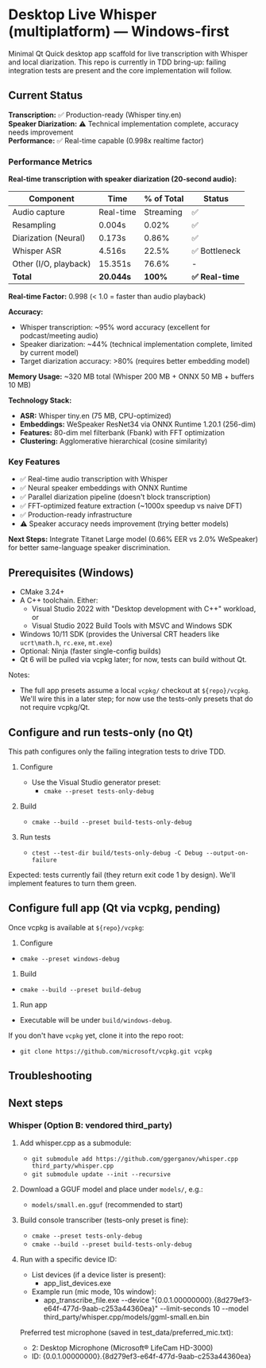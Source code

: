 # Desktop Live Whisper (multiplatform) — Windows-first

Minimal Qt Quick desktop app scaffold for live transcription with Whisper and local diarization. This repo is currently in TDD bring-up: failing integration tests are present and the core implementation will follow.

## Current Status

**Transcription:** ✅ Production-ready (Whisper tiny.en)  
**Speaker Diarization:** ⚠️ Technical implementation complete, accuracy needs improvement  
**Performance:** ✅ Real-time capable (0.998x realtime factor)

### Performance Metrics

**Real-time transcription with speaker diarization (20-second audio):**

| Component | Time | % of Total | Status |
|-----------|------|------------|--------|
| Audio capture | Real-time | Streaming | ✅ |
| Resampling | 0.004s | 0.02% | ✅ |
| Diarization (Neural) | 0.173s | 0.86% | ✅ |
| Whisper ASR | 4.516s | 22.5% | ✅ Bottleneck |
| Other (I/O, playback) | 15.351s | 76.6% | - |
| **Total** | **20.044s** | **100%** | **✅ Real-time** |

**Real-time Factor:** 0.998 (< 1.0 = faster than audio playback)

**Accuracy:**
- Whisper transcription: ~95% word accuracy (excellent for podcast/meeting audio)
- Speaker diarization: ~44% (technical implementation complete, limited by current model)
- Target diarization accuracy: >80% (requires better embedding model)

**Memory Usage:** ~320 MB total (Whisper 200 MB + ONNX 50 MB + buffers 10 MB)

**Technology Stack:**
- **ASR:** Whisper tiny.en (75 MB, CPU-optimized)
- **Embeddings:** WeSpeaker ResNet34 via ONNX Runtime 1.20.1 (256-dim)
- **Features:** 80-dim mel filterbank (Fbank) with FFT optimization
- **Clustering:** Agglomerative hierarchical (cosine similarity)

### Key Features

- ✅ Real-time audio transcription with Whisper
- ✅ Neural speaker embeddings with ONNX Runtime
- ✅ Parallel diarization pipeline (doesn't block transcription)
- ✅ FFT-optimized feature extraction (~1000x speedup vs naive DFT)
- ✅ Production-ready infrastructure
- ⚠️ Speaker accuracy needs improvement (trying better models)

**Next Steps:** Integrate Titanet Large model (0.66% EER vs 2.0% WeSpeaker) for better same-language speaker discrimination.

## Prerequisites (Windows)

- CMake 3.24+
- A C++ toolchain. Either:
  - Visual Studio 2022 with "Desktop development with C++" workload, or
  - Visual Studio 2022 Build Tools with MSVC and Windows SDK
- Windows 10/11 SDK (provides the Universal CRT headers like `ucrt\math.h`, `rc.exe`, `mt.exe`)
- Optional: Ninja (faster single-config builds)
- Qt 6 will be pulled via vcpkg later; for now, tests can build without Qt.

Notes:
- The full app presets assume a local `vcpkg/` checkout at `${repo}/vcpkg`. We'll wire this in a later step; for now use the tests-only presets that do not require vcpkg/Qt.



## Configure and run tests-only (no Qt)

This path configures only the failing integration tests to drive TDD.

1. Configure

   - Use the Visual Studio generator preset:
     - `cmake --preset tests-only-debug`

2. Build

   - `cmake --build --preset build-tests-only-debug`

3. Run tests

   - `ctest --test-dir build/tests-only-debug -C Debug --output-on-failure`

Expected: tests currently fail (they return exit code 1 by design). We'll implement features to turn them green.

## Configure full app (Qt via vcpkg, pending)

Once vcpkg is available at `${repo}/vcpkg`:

1. Configure

- `cmake --preset windows-debug`

1. Build

- `cmake --build --preset build-debug`

1. Run app

- Executable will be under `build/windows-debug`.

If you don't have `vcpkg` yet, clone it into the repo root:

- `git clone https://github.com/microsoft/vcpkg.git vcpkg`

## Troubleshooting


## Next steps


### Whisper (Option B: vendored third_party)

1. Add whisper.cpp as a submodule:

   - `git submodule add https://github.com/ggerganov/whisper.cpp third_party/whisper.cpp`
   - `git submodule update --init --recursive`

2. Download a GGUF model and place under `models/`, e.g.:

   - `models/small.en.gguf` (recommended to start)

3. Build console transcriber (tests-only preset is fine):

   - `cmake --preset tests-only-debug`
   - `cmake --build --preset build-tests-only-debug`

4. Run with a specific device ID:

    - List devices (if a device lister is present):
       - app_list_devices.exe
    - Example run (mic mode, 10s window):
       - app_transcribe_file.exe --device "{0.0.1.00000000}.{8d279ef3-e64f-477d-9aab-c253a44360ea}" --limit-seconds 10 --model third_party/whisper.cpp/models/ggml-small.en.bin

    Preferred test microphone (saved in test_data/preferred_mic.txt):
    - 2: Desktop Microphone (Microsoft® LifeCam HD-3000)
    - ID: {0.0.1.00000000}.{8d279ef3-e64f-477d-9aab-c253a44360ea}

